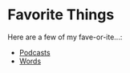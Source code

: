 # Favorite Things

Here are a few of my fave-or-ite...:

* [Podcasts](https://github.com/nodanaonlyzuul/favorite_things/blob/master/podcasts.md)
* [Words](https://github.com/nodanaonlyzuul/favorite_things/blob/master/words.md)
